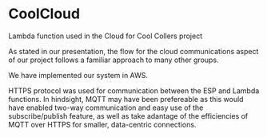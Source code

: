 # CoolCloud

Lambda function used in the Cloud for Cool Collers project


As stated in our presentation, the flow for the cloud communications aspect of our project follows a familiar approach to many other groups.

We have implemented our system in AWS.

HTTPS protocol was used for communication between the ESP and Lambda functions. In hindsight, MQTT may have been prefereable as this would have enabled two-way communication and easy use of the subscribe/publish feature, as well as take adantage of the efficiencies of MQTT over HTTPS for smaller, data-centric connections.
